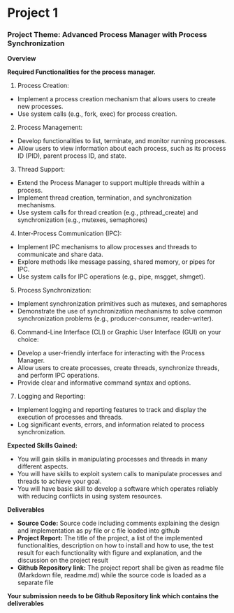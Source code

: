 # Project 1 

### Project Theme: Advanced Process Manager with Process Synchronization

**Overview**

**Required Functionalities for the process manager.**

1. Process Creation:

- Implement a process creation mechanism that allows users to create new processes.
- Use system calls (e.g., fork, exec) for process creation.

2. Process Management:

- Develop functionalities to list, terminate, and monitor running processes.
- Allow users to view information about each process, such as its process ID (PID), parent process ID, and state.

3. Thread Support:

- Extend the Process Manager to support multiple threads within a process.
- Implement thread creation, termination, and synchronization mechanisms.
- Use system calls for thread creation (e.g., pthread_create) and synchronization (e.g., mutexes, semaphores)

4. Inter-Process Communication (IPC):

- Implement IPC mechanisms to allow processes and threads to communicate and share data.
- Explore methods like message passing, shared memory, or pipes for IPC.
- Use system calls for IPC operations (e.g., pipe, msgget, shmget).

5. Process Synchronization:

- Implement synchronization primitives such as mutexes, and semaphores
- Demonstrate the use of synchronization mechanisms to solve common synchronization problems (e.g., producer-consumer, reader-writer).

6. Command-Line Interface (CLI) or Graphic User Interface (GUI) on your choice:

- Develop a user-friendly interface for interacting with the Process Manager.
- Allow users to create processes, create threads, synchronize threads, and perform IPC operations.
- Provide clear and informative command syntax and options.

7. Logging and Reporting:

- Implement logging and reporting features to track and display the execution of processes and threads.
- Log significant events, errors, and information related to process synchronization.

**Expected Skills Gained:**

- You will gain skills in manipulating processes and threads in many different aspects.
- You will have skills to exploit system calls to manipulate processes and threads to achieve your goal.
- You will have basic skill to develop a software which operates reliably with reducing conflicts in using system resources.

**Deliverables**
- **Source Code:** Source code including comments explaining the design and implementation as py file or c file loaded into github
- **Project Report:** The title of the project, a list of the implemented functionalities, description on how to install and how to use, the test result for each functionality with figure and explanation, and the discussion on the project result
- **Github Repository link:** The project report shall be given as readme file (Markdown file, readme.md) while the source code is loaded as a separate file 

**Your submission needs to be Github Repository link which contains the deliverables**
